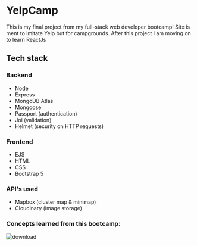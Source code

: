 # YelpCamp

This is my final project from my full-stack web developer bootcamp! Site is ment to imitate Yelp but for campgrounds. After this project I am moving on to learn ReactJs

## Tech stack

### Backend
+ Node
+ Express
+ MongoDB Atlas
+ Mongoose
+ Passport (authentication)
+ Joi (validation)
+ Helmet (security on HTTP requests)

### Frontend
+ EJS
+ HTML
+ CSS
+ Bootstrap 5

### API's used
+ Mapbox (cluster map & minimap)
+ Cloudinary (image storage)

### Concepts learned from this bootcamp:

![download](https://user-images.githubusercontent.com/74930516/208321672-43ee371a-8565-4a33-9f2b-44433603d3d1.png)

